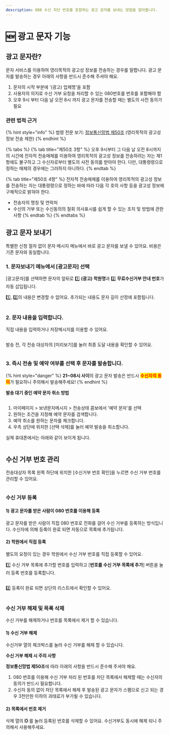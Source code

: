 ```yaml
---
description: 080 수신 차단 번호를 포함하는 광고 문자를 보내는 방법을 알아봅니다.
---
```


# 🆕 광고 문자 기능

## 광고 문자란?

문자 서비스를 이용하여 영리목적의 광고성 정보를 전송하는 경우를 말합니다. 광고 문자를 발송하는 경우 아래의 사항을 반드시 준수해 주셔야 해요.

1. 문자의 시작 부분에 '(광고) 업체명'을 포함
2. 사용자의 의지로 수신 거부 요청을 처리할 수 있는 080번호를 번호를 포함해야 함
3. 오후 9시 부터 다음 날 오전 8시 까지 광고 문자를 전송할 때는 별도의 사전 동의가 필요

### 관련 법적 근거

{% hint style="info" %}
법령 전문 보기: [정보통신망법 제50조](https://www.law.go.kr/LSW/lsLawLinkInfo.do?chrClsCd=010202\&lsJoLnkSeq=1000688185\&lsId=000030\&print=print) (영리목적의 광고성 정보 전송 제한)
{% endhint %}

{% tabs %}
{% tab title="제50조 3항" %}
오후 9시부터 그 다음 날 오전 8시까지의 시간에 전자적 전송매체를 이용하여 영리목적의 광고성 정보를 전송하려는 자는 제1항에도 불구하고 그 수신자로부터 별도의 사전 동의를 받아야 한다. 다만, 대통령령으로 정하는 매체의 경우에는 그러하지 아니하다.
{% endtab %}

{% tab title="제50조 4항" %}
전자적 전송매체를 이용하여 영리목적의 광고성 정보를 전송하는 자는 대통령령으로 정하는 바에 따라 다음 각 호의 사항 등을 광고성 정보에 구체적으로 밝혀야 한다.

* 전송자의 명칭 및 연락처
* 수신의 거부 또는 수신동의의 철회 의사표시를 쉽게 할 수 있는 조치 및 방법에 관한 사항
{% endtab %}
{% endtabs %}

## 광고 문자 보내기

특별한 신청 절차 없이 문자 메시지 메뉴에서 바로 광고 문자를 보낼 수 있어요. 비용은 기존 문자와 동일합니다.

### 1. 문자보내기 메뉴에서 \[광고문자] 선택

\[광고문자]를 선택하면 문자의 앞뒤로 1️⃣ **(광고) 학원명**과 2️⃣ **무료수신거부 안내 번호**가 자동 삽입됩니다.&#x20;

1️⃣, 2️⃣의 내용은 변경할 수 없어요. 추가되는 내용도 문자 길이 산정에 포함됩니다.

<figure><img src="../.gitbook/assets/image (2) (1) (1) (1) (1) (1) (1) (1) (1).png" alt=""><figcaption></figcaption></figure>

### 2. 문자 내용을 입력합니다.

직접 내용을 입력하거나 저장메시지를 이용할 수 있어요.

<div align="left">

<figure><img src="https://cf.channel.io/document/spaces/7945/usermedia/669f7d61d395b6efd2e4" alt=""><figcaption></figcaption></figure>

</div>

발송 전, 각 전송 대상자의 \[미리보기]를 눌러 최종 도달 내용을 확인할 수 있어요.

<figure><img src="../.gitbook/assets/CleanShot 2024-07-26 at 17.10.10.png" alt=""><figcaption></figcaption></figure>

### 3. 즉시 전송 및 예약 여부를 선택 후 문자를 발송합니다.

{% hint style="danger" %}
**21\~08시 사이**의 광고 문자 발송은 반드시 <mark style="color:red;">**수신자의 동의**</mark>가 필요하니 주의해서 발송해주세요!
{% endhint %}

**발송 대기 중인 예약 문자 취소 방법**

<figure><img src="../.gitbook/assets/CleanShot 2024-07-26 at 17.10.45.png" alt=""><figcaption></figcaption></figure>

1. 마이페이지 > 보낸문자메시지 > 전송상태 콤보에서 '예약 문자'를 선택
2. 원하는 조건을 지정해 예약 문자를 검색합니다.
3. 예약 취소를 원하는 문자를 체크합니다.
4. 우측 상단에 위치한 \[선택 삭제]를 눌러 예약 발송을 취소합니다.

실제 휴대폰에서는 아래와 같이 보이게 됩니다.

<figure><img src="https://cf.channel.io/document/spaces/7945/usermedia/669f6dc1d9c0a3aea97e" alt=""><figcaption></figcaption></figure>

## 수신 거부 번호 관리

전송대상자 목록 왼쪽 하단에 위치한 \[수신거부 번호 확인]을 누르면 수신 거부 번호를 관리할 수 있어요.

<figure><img src="../.gitbook/assets/CleanShot 2024-07-25 at 18.14.19 (1).png" alt=""><figcaption></figcaption></figure>

### 수신 거부 등록

#### 1) 광고 문자를 받은 사람이 080 번호를 이용해 등록

광고 문자를 받은 사람이 직접 080 번호로 전화를 걸어 수신 거부를 등록하는 방식입니다. 수신자에 의해 등록이 완료 되면 자동으로 목록에 추가됩니다.

#### 2) 학원에서 직접 등록

별도의 요청이 있는 경우 학원에서 수신 거부 번호를 직접 등록할 수 있어요.

1️⃣ 수신 거부 목록에 추가할 번호를 입력하고 \[**번호를 수신 거부 목록에 추가**] 버튼을 눌러 등록 번호를 등록합니다.

<figure><img src="../.gitbook/assets/CleanShot 2024-07-26 at 17.12.00.png" alt=""><figcaption></figcaption></figure>

2️⃣ 등록이 완료 되면 상단의 리스트에서 확인할 수 있어요.

<figure><img src="../.gitbook/assets/CleanShot 2024-07-26 at 17.12.30.png" alt=""><figcaption></figcaption></figure>

### 수신 거부 해제 및 목록 삭제

수신 거부를 해제하거나 번호를 목록에서 제거 할 수 있습니다.

#### 1) 수신 거부 해제

수신거부 열의 체크박스를 눌러 수신 거부를 해제 할 수 있습니다.

**수신 거부 해제 시 주의 사항**

**정보통신망법 제50조**에 따라 아래의 사항을 반드시 준수해 주셔야 해요.

1. 080 번호를 이용해 수신 거부 처리 된 번호를 차단 목록에서 해제할 때는 수신자의 동의가 반드시 필요합니다.
2. 수신자 동의 없이 차단 목록에서 해제 후 발송된 광고 문자가 스팸으로 신고 되는 경우 3천만원 이하의 과태료가 부가될 수 있습니다.

#### 2) 목록에서 번호 제거

삭제 열의 ❎ 를 눌러 등록된 번호를 삭제할 수 있어요. 수신거부도 동시에 해제 되니 주의해서 사용해주세요.

<figure><img src="../.gitbook/assets/CleanShot 2024-07-26 at 17.22.55.png" alt=""><figcaption></figcaption></figure>
